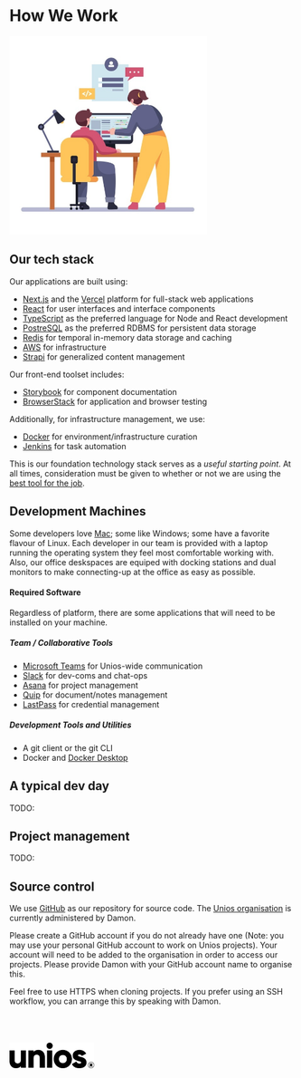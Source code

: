 # How We Work

<img src="./images/developers.jpg" alt="Unios Campfire" width="350px" />

## Our tech stack

Our applications are built using:

- [Next.js](https://nextjs.org/) and the [Vercel](https://vercel.com/) platform for full-stack web applications
- [React](https://reactjs.org/) for user interfaces and interface components
- [TypeScript](https://www.typescriptlang.org/) as the preferred language for Node and React development
- [PostreSQL](https://www.postgresql.org/) as the preferred RDBMS for persistent data storage
- [Redis](https://redis.io/) for temporal in-memory data storage and caching
- [AWS](http://aws.amazon.com/) for infrastructure
- [Strapi](https://strapi.io/) for generalized content management

Our front-end toolset includes:

- [Storybook](https://storybook.js.org/) for component documentation
- [BrowserStack](https://www.browserstack.com/) for application and browser testing

Additionally, for infrastructure management, we use:

- [Docker](https://www.docker.com/) for environment/infrastructure curation
- [Jenkins](https://www.jenkins.io/) for task automation

This is our foundation technology stack serves as a _useful starting point_. At all times, consideration must be given to whether or not we are using the [best tool for the job](./principles-and-philosophy.md###use-the-best-tool-for-the-job).

## Development Machines

Some developers love [Mac](https://github.com/unioslight/macdev); some like Windows; some have a favorite flavour of Linux. Each developer in our team is provided with a laptop running the operating system they feel most comfortable working with. Also, our office deskspaces are equiped with docking stations and dual monitors to make connecting-up at the office as easy as possible.

#### Required Software

Regardless of platform, there are some applications that will need to be installed on your machine.

##### Team / Collaborative Tools

- [Microsoft Teams](https://www.microsoft.com/en-au/microsoft-teams/download-app) for Unios-wide communication
- [Slack](https://slack.com/) for dev-coms and chat-ops
- [Asana](https://asana.com/) for project management
- [Quip](https://quip.com/) for document/notes management
- [LastPass](https://www.lastpass.com/) for credential management

##### Development Tools and Utilities

- A git client or the git CLI
- Docker and [Docker Desktop](https://www.docker.com/products/docker-desktop)

## A typical dev day

TODO:

## Project management

TODO:

## Source control

We use [GitHub](https://github.com/) as our repository for source code. The [Unios organisation](https://github.com/unioslight/) is currently administered by Damon.

Please create a GitHub account if you do not already have one (Note: you may use your personal GitHub account to work on Unios projects). Your account will need to be added to the organisation in order to access our projects. Please provide Damon with your GitHub account name to organise this.

Feel free to use HTTPS when cloning projects. If you prefer using an SSH workflow, you can arrange this by speaking with Damon.

<br />
<br />
<br />
<img src="./images/unios-wordmark-black.png" alt="Unios" width="150px" />
